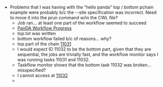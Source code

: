 - Problems that I was having with the "hello panda" top / bottom pchain example were probably b/c the --site specification was incorrect.  Need to move it into the prun command w/in the CWL file?
	- Job ran... at least one part of the workflow seemed to succeed
	- [PanDA Workflow Progress](https://panda-doma.cern.ch/idds/wfprogress/)
	- top.txt was written
	- bottom workflow failed b/c of reasons... why?
	- top part of the chain [11031](https://panda-doma.cern.ch/task/11031/)
	- I would expect ID 11032 to be the bottom part, given that they are sequential, the jobs are trivially fast, and the workflow monitor says I was running tasks 11031 and 11032.
	- Taskflow monitor shows that the bottom task 11032 was broken... misspecified?
	- I cannot access at [11032](https://panda-doma.cern.ch/task/11032/)
	- 